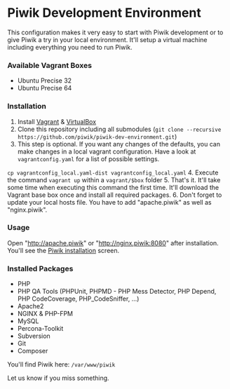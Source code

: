 Piwik Development Environment
=====================

This configuration makes it very easy to start with Piwik development or to give Piwik a try in your local environment. It'll setup a virtual machine including everything you need to run Piwik. 

### Available Vagrant Boxes
 * Ubuntu Precise 32
 * Ubuntu Precise 64

### Installation
 1. Install [Vagrant](http://www.vagrantup.com) & [VirtualBox](https://www.virtualbox.org)
 2. Clone this repository including all submodules (`git clone --recursive https://github.com/piwik/piwik-dev-environment.git`)
 3. This step is optional. If you want any changes of the defaults, you can make changes in a local vagrant configuration. Have a look at `vagrantconfig.yaml` for a list of possible settings.

 `cp vagrantconfig_local.yaml-dist vagrantconfig_local.yaml`
 4. Execute the command `vagrant up` within a `vagrant/$box` folder
 5. That's it. It'll take some time when executing this command the first time. It'll download the Vagrant base box once and install all required packages.
 6. Don't forget to update your local hosts file. You have to add "apache.piwik" as well as "nginx.piwik".

### Usage

Open "http://apache.piwik" or "http://nginx.piwik:8080" after installation. You'll see the [Piwik installation](http://piwik.org/docs/installation/#toc-the-5-minute-piwik-installation) screen.

### Installed Packages
 * PHP
 * PHP QA Tools (PHPUnit, PHPMD - PHP Mess Detector, PHP Depend, PHP CodeCoverage, PHP_CodeSniffer, ...)
 * Apache2
 * NGINX & PHP-FPM
 * MySQL
 * Percona-Toolkit
 * Subversion
 * Git
 * Composer

You'll find Piwik here: `/var/www/piwik` 

Let us know if you miss something.
